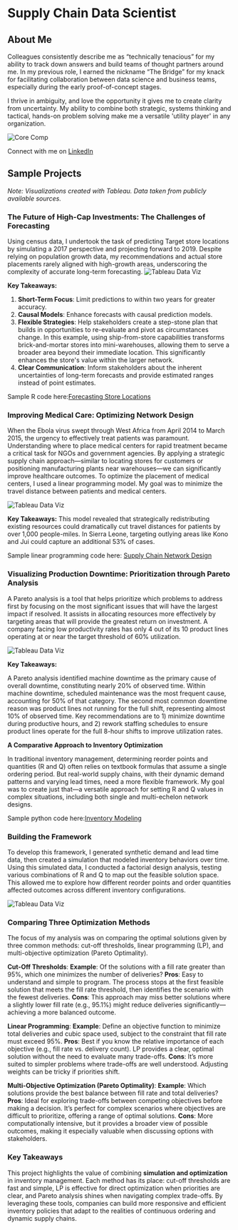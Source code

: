 # Supply Chain Data Scientist 

## About Me

Colleagues consistently describe me as “technically tenacious” for my ability to track down answers and build teams of thought partners around me. In my previous role, I earned the nickname “The Bridge” for my knack for facilitating collaboration between data science and business teams, especially during the early proof-of-concept stages.

I thrive in ambiguity, and love the opportunity it gives me to create clarity from uncertainty. My ability to combine both strategic, systems thinking and tactical, hands-on problem solving make me a versatile 'utility player' in any organization.

![Core Comp](./assets/CoreCompetencies.png)


Connect with me on [LinkedIn](https://www.linkedin.com/in/cecilia-o-donnell/)

## Sample Projects

_Note: Visualizations created with Tableau. Data taken from publicly available sources._

### The Future of High-Cap Investments: The Challenges of Forecasting

Using census data, I undertook the task of predicting Target store locations by simulating a 2017 perspective and projecting forward to 2019. Despite relying on population growth data, my recommendations and actual store placements rarely aligned with high-growth areas, underscoring the complexity of accurate long-term forecasting.
![Tableau Data Viz](./assets/TableauMapsSmall.png)

**Key Takeaways:**

1. **Short-Term Focus**: Limit predictions to within two years for greater accuracy.
2. **Causal Models**: Enhance forecasts with causal prediction models.
3. **Flexible Strategies**: Help stakeholders create a step-stone plan that builds in opportunities to re-evaluate and pivot as circumstances change. In this example, using ship-from-store capabilities transforms brick-and-mortar stores into mini-warehouses, allowing them to serve a broader area beyond their immediate location. This significantly enhances the store's value within the larger network.
4. **Clear Communication**: Inform stakeholders about the inherent uncertainties of long-term forecasts and provide estimated ranges instead of point estimates.

Sample R code here:[Forecasting Store Locations](https://github.com/cc-odonnell/misc/blob/main/store_locations.R)


### Improving Medical Care: Optimizing Network Design

When the Ebola virus swept through West Africa from April 2014 to March 2015, the urgency to effectively treat patients was paramount. Understanding where to place medical centers for rapid treatment became a critical task for NGOs and government agencies. By applying a strategic supply chain approach—similar to locating stores for customers or positioning manufacturing plants near warehouses—we can significantly improve healthcare outcomes. To optimize the placement of medical centers, I used a linear programming model. My goal was to minimize the travel distance between patients and medical centers. 

![Tableau Data Viz](./assets/TableauTimelineSmall.png)

**Key Takeaways:**
This model revealed that strategically redistributing existing resources could dramatically cut travel distances for patients by over 1,000 people-miles. In Sierra Leone, targeting outlying areas like Kono and Jui could capture an additional 53% of cases.

Sample linear programming code here: [Supply Chain Network Design](https://github.com/cc-odonnell/misc/blob/main/medical_center_locations.R)

### Visualizing Production Downtime: Prioritization through Pareto Analysis

A Pareto analysis is a tool that helps prioritize which problems to address first by focusing on the most significant issues that will have the largest impact if resolved. It assists in allocating resources more effectively by targeting areas that will provide the greatest return on investment. A company facing low productivity rates has only 4 out of its 10 product lines operating at or near the target threshold of 60% utilization.

![Tableau Data Viz](./assets/TableauBarChartsSmall.png)

**Key Takeaways:**

A Pareto analysis identified machine downtime as the primary cause of overall downtime, constituting nearly 20% of observed time. Within machine downtime, scheduled maintenance was the most frequent cause, accounting for 50% of that category. The second most common downtime reason was product lines not running for the full shift, representing almost 10% of observed time. Key recommendations are to 1) minimize downtime during productive hours, and 2) rework staffing schedules to ensure product lines operate for the full 8-hour shifts to improve utilization rates.

**A Comparative Approach to Inventory Optimization**

In traditional inventory management, determining reorder points and quantities (R and Q) often relies on textbook formulas that assume a single ordering period. But real-world supply chains, with their dynamic demand patterns and varying lead times, need a more flexible framework. My goal was to create just that—a versatile approach for setting R and Q values in complex situations, including both single and multi-echelon network designs.

Sample python code here:[Inventory Modeling](https://github.com/cc-odonnell/im_model)


### Building the Framework
To develop this framework, I generated synthetic demand and lead time data, then created a simulation that modeled inventory behaviors over time. Using this simulated data, I conducted a factorial design analysis, testing various combinations of R and Q to map out the feasible solution space. This allowed me to explore how different reorder points and order quantities affected outcomes across different inventory configurations.

![Tableau Data Viz](./assets/TableauBarChartsSmall.png)

### Comparing Three Optimization Methods
The focus of my analysis was on comparing the optimal solutions given by three common methods: cut-off thresholds, linear programming (LP), and multi-objective optimization (Pareto Optimality).

**Cut-Off Thresholds**:
**Example**: Of the solutions with a fill rate greater than 95%, which one minimizes the number of deliveries?
**Pros**: Easy to understand and simple to program. The process stops at the first feasible solution that meets the fill rate threshold, then identifies the scenario with the fewest deliveries.
**Cons**: This approach may miss better solutions where a slightly lower fill rate (e.g., 95.1%) might reduce deliveries significantly—achieving a more balanced outcome.

**Linear Programming**:
**Example**: Define an objective function to minimize total deliveries and cubic space used, subject to the constraint that fill rate must exceed 95%.
**Pros**: Best if you know the relative importance of each objective (e.g., fill rate vs. delivery count). LP provides a clear, optimal solution without the need to evaluate many trade-offs.
**Cons**: It’s more suited to simpler problems where trade-offs are well understood. Adjusting weights can be tricky if priorities shift.

**Multi-Objective Optimization (Pareto Optimality)**:
**Example**: Which solutions provide the best balance between fill rate and total deliveries?
**Pros**: Ideal for exploring trade-offs between competing objectives before making a decision. It’s perfect for complex scenarios where objectives are difficult to prioritize, offering a range of optimal solutions.
**Cons**: More computationally intensive, but it provides a broader view of possible outcomes, making it especially valuable when discussing options with stakeholders.

### Key Takeaways
This project highlights the value of combining **simulation and optimization** in inventory management. Each method has its place: cut-off thresholds are fast and simple, LP is effective for direct optimization when priorities are clear, and Pareto analysis shines when navigating complex trade-offs. By leveraging these tools, companies can build more responsive and efficient inventory policies that adapt to the realities of continuous ordering and dynamic supply chains.

